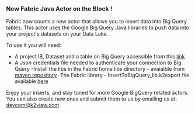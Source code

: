 ### New Fabric Java Actor on the Block ! 

Fabric now counts a new actor that allows you to insert data into Big Query tables. 
This actor uses the Google Big Query Java libraries to push data into your project's datasets on your Data Lake.

To use it you will need:

- A project IB, Dataset and a table on Big Query accessible from this [link](https://console.cloud.google.com/iam-admin)
- A Json credentials file needed to authenticate your connection to Big Query
  -Install the libs in the Fabric home libs directory - avaialble from [maven repository](https://mvnrepository.com/artifact/com.google.cloud/gcloud-java-bigquery)
  -The Fabric library - InsertToBigQuery_lib.k2export file available [here]() 

Enjoy your inserts, and stay tuned for more Google BigQuery related actors.
You can also create new ones and submit them to us by emailing us at: devcom@k2view.com
